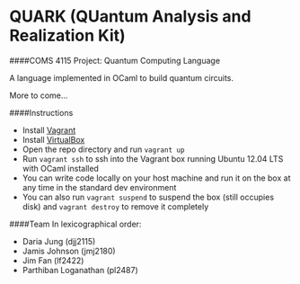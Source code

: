 QUARK (QUantum Analysis and Realization Kit)
=====

####COMS 4115 Project: Quantum Computing Language

A language implemented in OCaml to build quantum circuits.

More to come...

####Instructions
- Install [Vagrant](https://www.vagrantup.com/downloads.html)
- Install [VirtualBox](https://www.virtualbox.org/wiki/Downloads)
- Open the repo directory and run `vagrant up`
- Run `vagrant ssh` to ssh into the Vagrant box running Ubuntu 12.04 LTS with OCaml installed
- You can write code locally on your host machine and run it on the box at any time in the standard dev environment
- You can also run `vagrant suspend` to suspend the box (still occupies disk) and `vagrant destroy` to remove it completely

####Team
In lexicographical order:
- Daria Jung (djj2115)
- Jamis Johnson (jmj2180)
- Jim Fan (lf2422)
- Parthiban Loganathan (pl2487)

